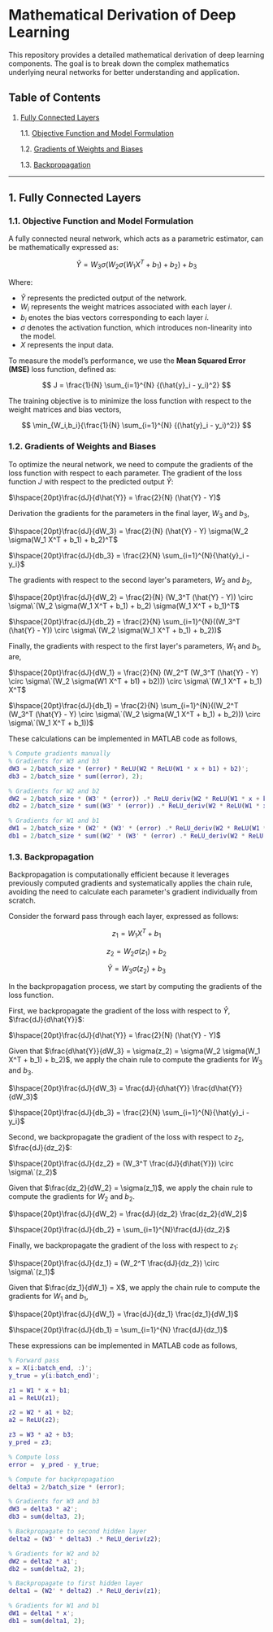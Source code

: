 # Mathematical Derivation of Deep Learning

This repository provides a detailed mathematical derivation of deep learning components. The goal is to break down the complex mathematics underlying neural networks for better understanding and application.

## Table of Contents
1. [Fully Connected Layers](#1-fully-connected-layers)
   
   1.1. [Objective Function and Model Formulation](#11-objective-function-and-model-formulation)

   1.2. [Gradients of Weights and Biases](#12-gradients-of-weights-and-biases)

   1.3. [Backpropagation](#13-backpropagation)

---

## 1. Fully Connected Layers

### 1.1. Objective Function and Model Formulation

A fully connected neural network, which acts as a parametric estimator, can be mathematically expressed as:

$$
\hat{Y} = W_3 \sigma(W_2 \sigma(W_1 X^T + b_1) + b_2) + b_3
$$

Where:
- $\hat{Y}$ represents the predicted output of the network.
- $W_i$ represents the weight matrices associated with each layer $i$.
- $b_i$ enotes the bias vectors corresponding to each layer $i$.
- $\sigma$ denotes the activation function, which introduces non-linearity into the model.
- $X$ represents the input data.

To measure the model’s performance, we use the **Mean Squared Error (MSE)** loss function, defined as:

$$
J = \frac{1}{N} \sum_{i=1}^{N} {(\hat{y}_i - y_i)^2}
$$

The training objective is to minimize the loss function with respect to the weight matrices and bias vectors,

$$
\min_{W_i,b_i}{\frac{1}{N} \sum_{i=1}^{N} {(\hat{y}_i - y_i)^2}}
$$

### 1.2. Gradients of Weights and Biases

To optimize the neural network, we need to compute the gradients of the loss function with respect to each parameter. The gradient of the loss function $J$ with respect to the predicted output $\hat{Y}$:

$\hspace{20pt}\frac{dJ}{d\hat{Y}} = \frac{2}{N} (\hat{Y} - Y)$

Derivation the gradients for the parameters in the final layer, $W_3$ and $b_3$,

$\hspace{20pt}\frac{dJ}{dW_3} = \frac{2}{N} (\hat{Y} - Y) \sigma(W_2 \sigma(W_1 X^T + b_1) + b_2)^T$

$\hspace{20pt}\frac{dJ}{db_3} = \frac{2}{N} \sum_{i=1}^{N}{\hat{y}_i - y_i}$

The gradients with respect to the second layer's parameters, $W_2$ and $b_2$,

$\hspace{20pt}\frac{dJ}{dW_2} = \frac{2}{N} (W_3^T (\hat{Y} - Y)) \circ \sigma\`(W_2 \sigma(W_1 X^T + b_1) + b_2) \sigma(W_1 X^T + b_1)^T$

$\hspace{20pt}\frac{dJ}{db_2} = \frac{2}{N} \sum_{i=1}^{N}((W_3^T (\hat{Y} - Y)) \circ \sigma\`(W_2 \sigma(W_1 X^T + b_1) + b_2))$

Finally, the gradients with respect to the first layer's parameters, $W_1$ and $b_1$, are,

$\hspace{20pt}\frac{dJ}{dW_1} = \frac{2}{N} (W_2^T (W_3^T (\hat{Y} - Y) \circ \sigma\`(W_2 \sigma(W1 X^T + b1) + b2))) \circ \sigma\`(W_1 X^T + b_1) X^T$

$\hspace{20pt}\frac{dJ}{db_1} = \frac{2}{N} \sum_{i=1}^{N}((W_2^T (W_3^T (\hat{Y} - Y) \circ \sigma\`(W_2 \sigma(W_1 X^T + b_1) + b_2))) \circ \sigma\`(W_1 X^T + b_1))$

These calculations can be implemented in MATLAB code as follows,

```MATLAB
% Compute gradients manually
% Gradients for W3 and b3
dW3 = 2/batch_size * (error) * ReLU(W2 * ReLU(W1 * x + b1) + b2)';
db3 = 2/batch_size * sum((error), 2);

% Gradients for W2 and b2
dW2 = 2/batch_size * (W3' * (error)) .* ReLU_deriv(W2 * ReLU(W1 * x + b1) + b2) * ReLU(W1 * x + b1)';
db2 = 2/batch_size * sum((W3' * (error)) .* ReLU_deriv(W2 * ReLU(W1 * x + b1) + b2), 2);

% Gradients for W1 and b1
dW1 = 2/batch_size * (W2' * (W3' * (error) .* ReLU_deriv(W2 * ReLU(W1 * x + b1) + b2))) .* ReLU_deriv(W1 * x + b1) * x';
db1 = 2/batch_size * sum((W2' * (W3' * (error) .* ReLU_deriv(W2 * ReLU(W1 * x + b1) + b2))) .* ReLU_deriv(W1 * x + b1), 2);
```

### 1.3. Backpropagation

Backpropagation is computationally efficient because it leverages previously computed gradients and systematically applies the chain rule, avoiding the need to calculate each parameter's gradient individually from scratch.

Consider the forward pass through each layer, expressed as follows:

$$
z_1 = W_1 X^T + b_1
$$

$$
z_2 = W_2 \sigma(z_1) + b_2
$$

$$
\hat{Y} = W_3 \sigma(z_2) + b_3
$$

In the backpropagation process, we start by computing the gradients of the loss function.

First, we backpropagate the gradient of the loss with respect to $\hat{Y}$, $\frac{dJ}{d\hat{Y}}$:

$\hspace{20pt}\frac{dJ}{d\hat{Y}} = \frac{2}{N} (\hat{Y} - Y)$

Given that $\frac{d\hat{Y}}{dW_3} = \sigma(z_2) = \sigma(W_2 \sigma(W_1 X^T + b_1) + b_2)$, we apply the chain rule to compute the gradients for $W_3$ and $b_3$.

$\hspace{20pt}\frac{dJ}{dW_3} = \frac{dJ}{d\hat{Y}} \frac{d\hat{Y}}{dW_3}$

$\hspace{20pt}\frac{dJ}{db_3} = \frac{2}{N} \sum_{i=1}^{N}{\hat{y}_i - y_i}$

Second, we backpropagate the gradient of the loss with respect to $z_2$, $\frac{dJ}{dz_2}$:

$\hspace{20pt}\frac{dJ}{dz_2} = (W_3^T \frac{dJ}{d\hat{Y}}) \circ \sigma\`(z_2)$

Given that $\frac{dz_2}{dW_2} = \sigma(z_1)$, we apply the chain rule to compute the gradients for $W_2$ and $b_2$.

$\hspace{20pt}\frac{dJ}{dW_2} = \frac{dJ}{dz_2} \frac{dz_2}{dW_2}$

$\hspace{20pt}\frac{dJ}{db_2} = \sum_{i=1}^{N}\frac{dJ}{dz_2}$

Finally, we backpropagate the gradient of the loss with respect to $z_1$:

$\hspace{20pt}\frac{dJ}{dz_1} = (W_2^T \frac{dJ}{dz_2}) \circ \sigma\`(z_1)$

Given that $\frac{dz_1}{dW_1} = X$, we apply the chain rule to compute the gradients for $W_1$ and $b_1$,

$\hspace{20pt}\frac{dJ}{dW_1} = \frac{dJ}{dz_1} \frac{dz_1}{dW_1}$

$\hspace{20pt}\frac{dJ}{db_1} = \sum_{i=1}^{N} \frac{dJ}{dz_1}$

These expressions can be implemented in MATLAB code as follows,

```MATLAB
% Forward pass
x = X(i:batch_end, :)';
y_true = y(i:batch_end)';

z1 = W1 * x + b1;
a1 = ReLU(z1);

z2 = W2 * a1 + b2;
a2 = ReLU(z2);

z3 = W3 * a2 + b3;
y_pred = z3;

% Compute loss
error =  y_pred - y_true;

% Compute for backpropagation
delta3 = 2/batch_size * (error);

% Gradients for W3 and b3
dW3 = delta3 * a2';
db3 = sum(delta3, 2);

% Backpropagate to second hidden layer
delta2 = (W3' * delta3) .* ReLU_deriv(z2);

% Gradients for W2 and b2
dW2 = delta2 * a1';
db2 = sum(delta2, 2);

% Backpropagate to first hidden layer
delta1 = (W2' * delta2) .* ReLU_deriv(z1);

% Gradients for W1 and b1
dW1 = delta1 * x';
db1 = sum(delta1, 2);
```
